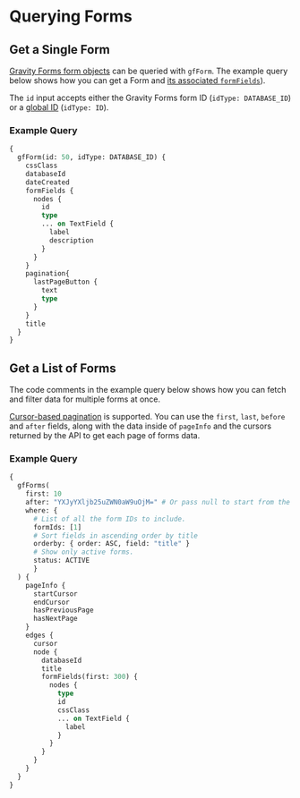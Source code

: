 # Querying Forms

## Get a Single Form

[Gravity Forms form objects]((https://docs.gravityforms.com/form-object/)) can be queried with `gfForm`. The example query below shows how you can get a Form and [its associated `formFields`](querying-formfields.md)).

The `id` input accepts either the Gravity Forms form ID (`idType: DATABASE_ID`) or a [global ID](using-global-ids.md) (`idType: ID`).

### Example Query

```graphql
{
  gfForm(id: 50, idType: DATABASE_ID) {
    cssClass
    databaseId
    dateCreated
    formFields {
      nodes {
        id
        type
        ... on TextField {
          label
          description
        }
      }
    }
    pagination{
      lastPageButton {
        text
        type
      }
    }
    title
  }
}
```

## Get a List of Forms

The code comments in the example query below shows how you can fetch and filter data for multiple forms at once.

[Cursor-based pagination](https://www.wpgraphql.com/docs/connections/#solution-for-pagination-naming-conventions-and-contextual-data) is supported. You can use the `first`, `last`, `before` and `after` fields, along with the data inside of `pageInfo` and the cursors returned by the API to get each page of forms data.

### Example Query

```graphql
{
  gfForms(
    first: 10
    after: "YXJyYXljb25uZWN0aW9uOjM=" # Or pass null to start from the beginning.
    where: { 
      # List of all the form IDs to include.
      formIds: [1]
      # Sort fields in ascending order by title
      orderby: { order: ASC, field: "title" }
      # Show only active forms.
      status: ACTIVE 
      }
  ) {
    pageInfo {
      startCursor
      endCursor
      hasPreviousPage
      hasNextPage
    }
    edges {
      cursor
      node {
        databaseId
        title
        formFields(first: 300) {
          nodes {
            type
            id
            cssClass
            ... on TextField {
              label
            }
          }
        }
      }
    }
  }
}
```

